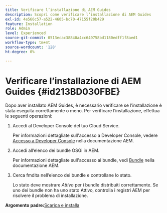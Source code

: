 ```yaml
---
title: Verificare l’installazione di AEM Guides
description: Scopri come verificare l’installazione di AEM Guides
exl-id: 4e566c57-a522-4605-bc70-47155f20b429
feature: Installation
role: Admin
level: Experienced
source-git-commit: 0513ecac38840a4cc649758bd1180edff1f8aed1
workflow-type: tm+mt
source-wordcount: '128'
ht-degree: 0%

---
```


# Verificare l’installazione di AEM Guides {#id213BD030FBE}

Dopo aver installato AEM Guides, è necessario verificare se l’installazione è stata eseguita correttamente o meno. Per verificare l’installazione, effettua le seguenti operazioni:

1. Accedi al Developer Console del tuo Cloud Service.

   Per informazioni dettagliate sull&#39;accesso a Developer Console, vedere [Accesso a Developer Console](https://experienceleague.adobe.com/docs/experience-manager-learn/cloud-service/debugging/debugging-aem-as-a-cloud-service/developer-console.html?lang=it) nella documentazione AEM.

1. Accedi all’elenco dei bundle OSGi in AEM.

   Per informazioni dettagliate sull&#39;accesso ai bundle, vedi [Bundle](https://experienceleague.adobe.com/docs/experience-manager-learn/cloud-service/debugging/debugging-aem-as-a-cloud-service/developer-console.html?lang=it#bundles) nella documentazione AEM.

1. Cerca fmdita nell’elenco dei bundle e controllane lo stato.

   Lo stato deve mostrare *Attivo* per i bundle distribuiti correttamente. Se uno dei bundle non ha uno stato Attivo, controlla i registri AEM per risolvere il problema di installazione.


**Argomento padre:**&#x200B;[&#x200B; Scarica e installa](download-install.md)
